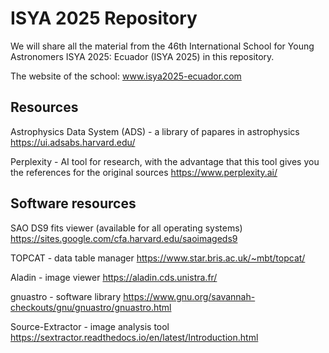 # ISYA 2025 Repository

We will share all the material from the 46th International School for Young Astronomers ISYA 2025: Ecuador (ISYA 2025) in this repository.

The website of the school: www.isya2025-ecuador.com 

## Resources

Astrophysics Data System (ADS) - a library of papares in astrophysics
https://ui.adsabs.harvard.edu/ 

Perplexity - AI tool for research, with the advantage that this tool gives you the references for the original sources
https://www.perplexity.ai/ 

## Software resources

SAO DS9 fits viewer (available for all operating systems)
https://sites.google.com/cfa.harvard.edu/saoimageds9  

TOPCAT - data table manager 
https://www.star.bris.ac.uk/~mbt/topcat/ 

Aladin - image viewer 
https://aladin.cds.unistra.fr/

gnuastro - software library 
https://www.gnu.org/savannah-checkouts/gnu/gnuastro/gnuastro.html

Source-Extractor - image analysis tool 
https://sextractor.readthedocs.io/en/latest/Introduction.html
